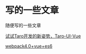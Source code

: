 # 写的一些文章

随便写的一些文章

[试试Taro开发的新姿势，Taro-UI-Vue](https://juejin.im/post/6844903781365186573)

[webpack4.0+vue+es6](https://juejin.im/post/6844903781365186573)
